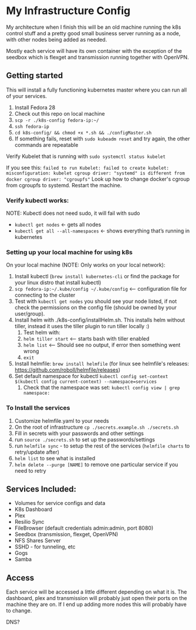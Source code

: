# My Infrastructure Config

My architecture when I finish this will be an old machine running the k8s control stuff and a pretty good small business server running as a node, with other nodes being added as needed.

Mostly each service will have its own container with the exception of the seedbox which is flexget and transmission running together with OpenVPN.

## Getting started

This will install a fully functioning kubernetes master where you can run all of your services.

1. Install Fedora 28
2. Check out this repo on local machine
3. `scp -r ./k8s-config fedora-ip:~/`
4. `ssh fedora-ip`
5. `cd k8s-config/ && chmod +x *.sh && ./configMaster.sh`
6. If something fails, reset with `sudo kubeadm reset` and try again, the other commands are repeatable

Verify Kubelet that is running with `sudo systemctl status kubelet`

If you see this: `failed to run Kubelet: failed to create kubelet: misconfiguration: kubelet cgroup driver: "systemd" is different from docker cgroup driver: "cgroupfs"` 
Look up how to change docker's cgroup from cgroupfs to systemd. Restart the machine.

### Verify kubectl works:

NOTE: Kubectl does not need sudo, it will fail with sudo

* `kubectl get nodes` ← gets all nodes
* `kubectl get all --all-namespaces` ← shows everything that’s running in kubernetes

### Setting up your local machine for using k8s

On your local machine (NOTE: Only works on your local network):
1. Install kubectl (`brew install kubernetes-cli` or find the package for your linux distro that install kubectl)
2. `scp fedora-ip:~/.kube/config ~/.kube/config` <-- configuration file for connecting to the cluster
3. Test with `kubectl get nodes` you should see your node listed, if not check the permissions on the config file (should be owned by your user/group).
4. Install helm with ./k8s-config/installHelm.sh. This installs helm without tiller, instead it uses the tiller plugin to run tiller locally :)
    1. Test helm with:
    2. `helm tiller start` <-- starts bash with tiller enabled
    3. `helm list` <-- Should see no output, if error then something went wrong
    4. `exit`
5. Install helmfile: `brew install helmfile` (for linux see helmfile's releases: https://github.com/roboll/helmfile/releases)
6. Set default namespace for kubectl `kubectl config set-context $(kubectl config current-context) --namespace=services`
    1. Check that the namespace was set: `kubectl config view | grep namespace:`

### To Install the services

1. Customize helmfile.yaml to your needs
2. On the root of infrastructure `cp ./secrets.example.sh ./secrets.sh`
3. Fill in secrets with your passwords and other settings
4. run `source ./secrets.sh` to set up the passwords/settings
5. run `helmfile sync` - to setup the rest of the services (`helmfile charts` to retry/update after)
6. `helm list` to see what is installed
6. `helm delete --purge [NAME]` to remove one particular service if you need to retry 

## Services Included:

* Volumes for service configs and data
* K8s Dashboard
* Plex
* Resilio Sync
* FileBrowser (default credentials admin:admin, port 8080)
* Seedbox (transmission, flexget, OpenVPN)
* NFS Shares Server
* SSHD - for tunneling, etc
* Gogs
* Samba

## Access

Each service will be accessed a little different depending on what it is. The dashboard, plex and transmission will 
probably just open their ports on the machine they are on. If I end up adding more nodes this will probably have to 
change.

DNS?
